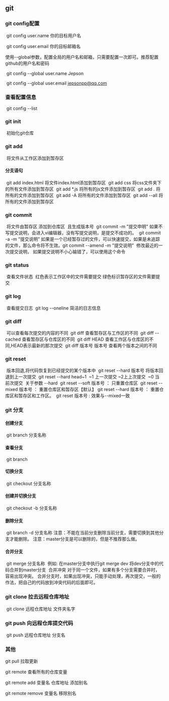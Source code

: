 ## git

### git  config配置

​	git config  user.name 你的目标用户名

​	git config  user.email 你的目标邮箱名

​	使用--global参数，配置全局的用户名和邮箱，只需要配置一次即可。推荐配置github的用户名和密码

​	git config  --global user.name Jepson

​	git config  --global user.email jepsonpp@qq.com

### 	

###  查看配置信息

​	git config --list

### git  init

​	初始化git仓库

### git add

​	将文件从工作区添加到暂存区

#### 	分支语句

​		git add index.html   将文件index.html添加到暂存区
​		git add css    将css文件夹下的所有文件添加到暂存区
​		git add *.js    将所有的js文件添加到暂存区
​		git  add .   将所有的文件添加到暂存区
​		git  add -A   将所有的文件添加到暂存区
​		git  add --all   将所有的文件添加到暂存区

### git  commit 

​	将文件由暂存区	添加到仓库区
​		且生成版本号
​	git commit -m "提交申明"
​		如果不写提交说明，会进入vi编辑器，没有写提交说明，是提交不成功的。
​	git commit -a -m "提交说明"
​		 如果是一个已经暂存过的文件，可以快速提交，如果是未追踪的文件，那么命令将不生效。
​	git commit --amend -m "提交说明"
​		 修改最近的一次提交说明， 如果提交说明不小心输错了，可以使用这个命令

### git status

​	查看文件状态
​		红色表示工作区中的文件需要提交
​		绿色标识暂存区的文件需要提交

### git log

​	查看提交日志
​	git log --oneline  简洁的日志信息

### git  diff

​	可以查看每次提交的内容的不同
​	git diff  查看暂存区与工作区的不同
​	git diff --cached   查看暂存区与仓库区的不同
​	git diff HEAD   查看工作区与仓库区的不同,HEAD表示最新的那次提交
​	git  diff  版本号  版本号    查看两个版本之间的不同

### git reset

​	版本回退,将代码恢复到已经提交的某个版本中
​		git reset --hard  版本号
​	将版本回退到上一次提交
​		git reset --hard head~1
​			~1  上一次提交
​			~2上上次提交
​			~0  当前次提交
​	关于参数  --hard
​		git reset --soft 版本号  ： 只重置仓库区
​		git reset --mixed 版本号 ： 重置仓库区和暂存区【默认】
​		git reset --hard  版本号 ： 重置仓库区和暂存区和工作区。
​		git reset 版本号         : 效果与--mixed一致

### git 分支

#### 	创建分支  

​		git branch  分支名称

#### 	查看分支

​		git branch

#### 	切换分支

​		git checkout  分支名称

#### 	创建并切换分支

​		git checkout -b  分支名称

#### 	删除分支

​		git branch -d 分支名称
​			注意：不能在当前分支删除当前分支，需要切换到其他分支才能删除。
​			注意：master分支是可以删除的，但是不推荐那么做。

#### 	合并分支

​		git merge  分支名称
​			例如: 在master分支中执行git merge dev 将dev分支中的代码合并到master分支
​	合并冲突
​		对于同一个文件，如果有多个分支需要合并时，容易出现冲突。
​		合并分支时，如果出现冲突，只能手动处理，再次提交，一般的作法，把自己的代码放到冲突代码的后面即可。

### git clone   拉去远程仓库地址

​                  git clone 远程仓库地址  文件夹名字

###  git push   向远程仓库提交代码                

​		git push 远程仓库地址   分支名

### 其他

git pull 拉取更新

  git  remote  	查看所有的仓库变量

git  remote   add 变量名   仓库地址    添加别名

git  remote   remove  变量名  移除别名                                                                                                                                                                                                                                                                                                                                                                                                                                                                                                                                                                                                                                                                                                                                                                                                                                                                                                                                                                                                                                                                                                                                                                                                                                                                                                                                                                                                                                                                                                                                                                                                                                                                                                                                                                                                                                                                                                                                                                                                                                                                                                                                                                                                                                                                                                                                                                                                                                                                                                                                                                                                                                                                                                                                                                                                                                                                                                                                                                                                                                                                                                                                                                                                                                                                                                                                                                                                                                                                                                                                                                                                                                                                                                                                                                                                                                                                                                                                                                                                                                                                                                                                                                                                                                                                                                                                                                                                                                                                                                                                                                                                                                                                                                                                                                                                                                                                                                                                                                                                                                                                                                          